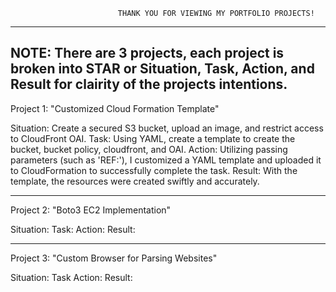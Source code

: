                             THANK YOU FOR VIEWING MY PORTFOLIO PROJECTS!
----------------------------------------------------------------------------------------------------
NOTE: There are 3 projects, each project is broken into STAR or Situation, Task, Action, and Result 
      for clairity of the projects intentions.
----------------------------------------------------------------------------------------------------

Project 1: 
"Customized Cloud Formation Template"

  Situation: Create a secured S3 bucket, upload an image, and restrict access to CloudFront OAI.
  Task: Using YAML, create a template to create the bucket, bucket policy, cloudfront, and OAI.
  Action: Utilizing passing parameters (such as 'REF:'), I customized a YAML template and uploaded 
          it to CloudFormation to successfully complete the task.
  Result: With the template, the resources were created swiftly and accurately.
  
  --------------------------------------------------------------------------------------------------
Project 2:
"Boto3 EC2 Implementation"

  Situation: 
  Task:
  Action:
  Result:
  
  --------------------------------------------------------------------------------------------------
Project 3:
"Custom Browser for Parsing Websites"

  Situation:
  Task
  Action:
  Result:

